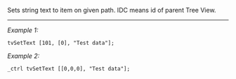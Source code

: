 Sets string text to item on given path. IDC means id of parent Tree View.


---
*Example 1:*
```sqf
tvSetText [101, [0], "Test data"];
```

*Example 2:*
```sqf
_ctrl tvSetText [[0,0,0], "Test data"];
```